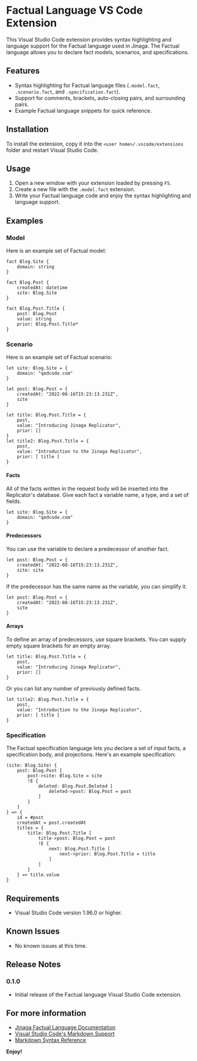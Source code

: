 # Factual Language VS Code Extension

This Visual Studio Code extension provides syntax highlighting and language support for the Factual language used in Jinaga. The Factual language allows you to declare fact models, scenarios, and specifications.

## Features

- Syntax highlighting for Factual language files (`.model.fact`, `.scenario.fact`, and `.specification.fact`).
- Support for comments, brackets, auto-closing pairs, and surrounding pairs.
- Example Factual language snippets for quick reference.

## Installation

To install the extension, copy it into the `<user home>/.vscode/extensions` folder and restart Visual Studio Code.

## Usage

1. Open a new window with your extension loaded by pressing `F5`.
2. Create a new file with the `.model.fact` extension.
3. Write your Factual language code and enjoy the syntax highlighting and language support.

## Examples

### Model

Here is an example set of Factual model:

```factual
fact Blog.Site {
    domain: string
}

fact Blog.Post {
    createdAt: datetime
    site: Blog.Site
}

fact Blog.Post.Title {
    post: Blog.Post
    value: string
    prior: Blog.Post.Title*
}
```

### Scenario

Here is an example set of Factual scenario:

```factual
let site: Blog.Site = {
    domain: "qedcode.com"
}

let post: Blog.Post = {
    createdAt: "2022-08-16T15:23:13.231Z",
    site
}

let title: Blog.Post.Title = {
    post,
    value: "Introducing Jinaga Replicator",
    prior: []
}
let title2: Blog.Post.Title = {
    post,
    value: "Introduction to the Jinaga Replicator",
    prior: [ title ]
}
```

#### Facts

All of the facts written in the request body will be inserted into the Replicator's database. Give each fact a variable name, a type, and a set of fields.

```factual
let site: Blog.Site = {
    domain: "qedcode.com"
}
```

#### Predecessors

You can use the variable to declare a predecessor of another fact.

```factual
let post: Blog.Post = {
    createdAt: "2022-08-16T15:23:13.231Z",
    site: site
}
```

If the predecessor has the same name as the variable, you can simplify it.

```factual
let post: Blog.Post = {
    createdAt: "2022-08-16T15:23:13.231Z",
    site
}
```

#### Arrays

To define an array of predecessors, use square brackets. You can supply empty square brackets for an empty array.

```factual
let title: Blog.Post.Title = {
    post,
    value: "Introducing Jinaga Replicator",
    prior: []
}
```

Or you can list any number of previously defined facts.

```factual
let title2: Blog.Post.Title = {
    post,
    value: "Introduction to the Jinaga Replicator",
    prior: [ title ]
}
```

### Specification

The Factual specification language lets you declare a set of input facts, a specification body, and projections. Here's an example specification:

```factual
(site: Blog.Site) {
    post: Blog.Post [
        post->site: Blog.Site = site
        !E {
            deleted: Blog.Post.Deleted [
                deleted->post: Blog.Post = post
            ]
        }
    ]
} => {
    id = #post
    createdAt = post.createdAt
    titles = {
        title: Blog.Post.Title [
            title->post: Blog.Post = post
            !E {
                next: Blog.Post.Title [
                    next->prior: Blog.Post.Title = title
                ]
            ]
        }
    } => title.value
}
```

## Requirements

- Visual Studio Code version 1.96.0 or higher.

## Known Issues

- No known issues at this time.

## Release Notes

### 0.1.0

- Initial release of the Factual language Visual Studio Code extension.

## For more information

- [Jinaga Factual Language Documentation](https://jinaga.com/documents/replicator/write/)
- [Visual Studio Code's Markdown Support](http://code.visualstudio.com/docs/languages/markdown)
- [Markdown Syntax Reference](https://help.github.com/articles/markdown-basics/)

**Enjoy!**
